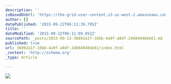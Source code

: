 ```yaml
---
description: ''
isBasedOnUrl: 'https://the-grid-user-content.s3-us-west-2.amazonaws.com/98a139ab-a239-494c-ad3a-ff0e86519699.jpg'
author: []
datePublished: '2015-09-22T06:11:39.795Z'
title: ''
dateModified: '2015-09-22T06:11:09.052Z'
sourcePath: _posts/2015-09-22-36892a1f-16bb-4a9f-a84f-246849484e61.md
published: true
url: 36892a1f-16bb-4a9f-a84f-246849484e61/index.html
_context: 'http://schema.org'
_type: Article

---
```

![](https://the-grid-user-content.s3-us-west-2.amazonaws.com/98a139ab-a239-494c-ad3a-ff0e86519699.jpg)